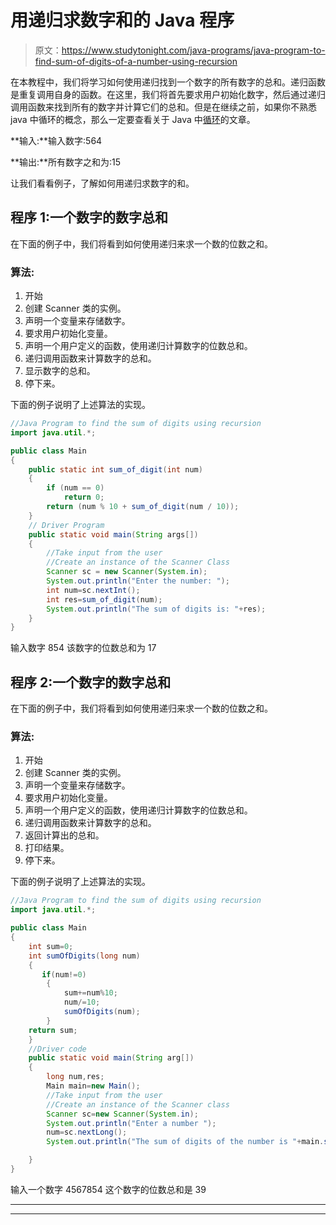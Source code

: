 # 用递归求数字和的 Java 程序

> 原文：<https://www.studytonight.com/java-programs/java-program-to-find-sum-of-digits-of-a-number-using-recursion>

在本教程中，我们将学习如何使用递归找到一个数字的所有数字的总和。递归函数是重复调用自身的函数。在这里，我们将首先要求用户初始化数字，然后通过递归调用函数来找到所有的数字并计算它们的总和。但是在继续之前，如果你不熟悉 java 中循环的概念，那么一定要查看关于 Java 中[循环](https://www.studytonight.com/java/loops-in-java.php)的文章。

**输入:**输入数字:564

**输出:**所有数字之和为:15

让我们看看例子，了解如何用递归求数字的和。

## 程序 1:一个数字的数字总和

在下面的例子中，我们将看到如何使用递归来求一个数的位数之和。

### 算法:

1.  开始
2.  创建 Scanner 类的实例。
3.  声明一个变量来存储数字。
4.  要求用户初始化变量。
5.  声明一个用户定义的函数，使用递归计算数字的位数总和。
6.  递归调用函数来计算数字的总和。
7.  显示数字的总和。
8.  停下来。

下面的例子说明了上述算法的实现。

```java
//Java Program to find the sum of digits using recursion
import java.util.*;

public class Main 
{
    public static int sum_of_digit(int num)
    { 
        if (num == 0)
            return 0;
        return (num % 10 + sum_of_digit(num / 10));
    }
    // Driver Program
    public static void main(String args[])
    {
        //Take input from the user
        //Create an instance of the Scanner Class
        Scanner sc = new Scanner(System.in);
        System.out.println("Enter the number: ");
        int num=sc.nextInt();
        int res=sum_of_digit(num);
        System.out.println("The sum of digits is: "+res);
    }
}
```

输入数字 854
该数字的位数总和为 17

## 程序 2:一个数字的数字总和

在下面的例子中，我们将看到如何使用递归来求一个数的位数之和。

### 算法:

1.  开始
2.  创建 Scanner 类的实例。
3.  声明一个变量来存储数字。
4.  要求用户初始化变量。
5.  声明一个用户定义的函数，使用递归计算数字的位数总和。
6.  递归调用函数来计算数字的总和。
7.  返回计算出的总和。
8.  打印结果。
9.  停下来。

下面的例子说明了上述算法的实现。

```java
//Java Program to find the sum of digits using recursion
import java.util.*;

public class Main 
{
	int sum=0;
	int sumOfDigits(long num)
	{
	   if(num!=0)
	    {
	     	sum+=num%10;
	    	num/=10;
		    sumOfDigits(num);
	    }
	return sum;
	}
    //Driver code
	public static void main(String arg[])	
	{
	    long num,res;
	    Main main=new Main();
	    //Take input from the user
	    //Create an instance of the Scanner class
        Scanner sc=new Scanner(System.in);
	    System.out.println("Enter a number ");
        num=sc.nextLong();
	    System.out.println("The sum of digits of the number is "+main.sumOfDigits(num));

	}
}
```

输入一个数字 4567854
这个数字的位数总和是 39

* * *

* * *